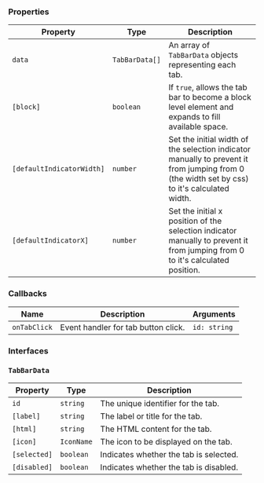 ### Properties

| Property                  | Type           | Description                                                                                                                                  |
| ------------------------- | -------------- | -------------------------------------------------------------------------------------------------------------------------------------------- |
| `data`                    | `TabBarData[]` | An array of `TabBarData` objects representing each tab.                                                                                      |
| `[block]`                 | `boolean`      | If `true`, allows the tab bar to become a block level element and expands to fill available space.                                           |
| `[defaultIndicatorWidth]` | `number`       | Set the initial width of the selection indicator manually to prevent it from jumping from 0 (the width set by css) to it's calculated width. |
| `[defaultIndicatorX]`     | `number`       | Set the initial x position of the selection indicator manually to prevent it from jumping from 0 to it's calculated position.                |

### Callbacks

| Name         | Description                         | Arguments    |
| ------------ | ----------------------------------- | ------------ |
| `onTabClick` | Event handler for tab button click. | `id: string` |

### Interfaces

### `TabBarData`

| Property     | Type       | Description                            |
| ------------ | ---------- | -------------------------------------- |
| `id`         | `string`   | The unique identifier for the tab.     |
| `[label]`    | `string`   | The label or title for the tab.        |
| `[html]`     | `string`   | The HTML content for the tab.          |
| `[icon]`     | `IconName` | The icon to be displayed on the tab.   |
| `[selected]` | `boolean`  | Indicates whether the tab is selected. |
| `[disabled]` | `boolean`  | Indicates whether the tab is disabled. |
